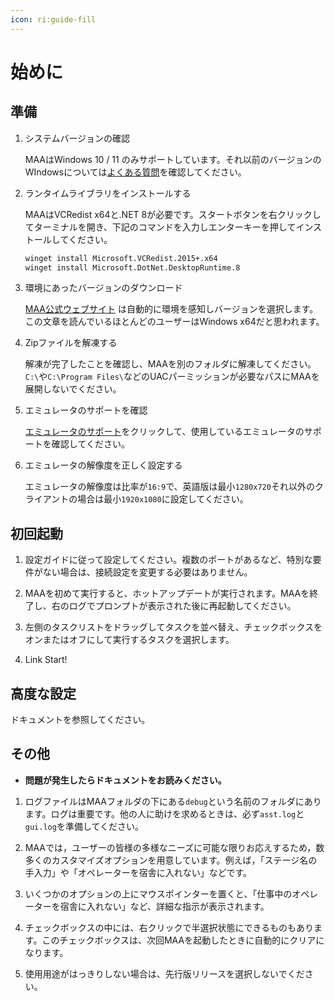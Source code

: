 ```yaml
---
icon: ri:guide-fill
---
```


# 始めに

## 準備

1. システムバージョンの確認

   MAAはWindows 10 / 11 のみサポートしています。それ以前のバージョンのWIndowsについては[よくある質問](./faq.md)を確認してください。
   
3. ランタイムライブラリをインストールする


   MAAはVCRedist x64と.NET 8が必要です。スタートボタンを右クリックしてターミナルを開き、下記のコマンドを入力しエンターキーを押してインストールしてください。

   ```sh
   winget install Microsoft.VCRedist.2015+.x64
   winget install Microsoft.DotNet.DesktopRuntime.8
   ```

5. 環境にあったバージョンのダウンロード

   [MAA公式ウェブサイト](https://maa.plus/) は自動的に環境を感知しバージョンを選択します。この文章を読んでいるほとんどのユーザーはWindows x64だと思われます。

6. Zipファイルを解凍する

   解凍が完了したことを確認し、MAAを別のフォルダに解凍してください。`C:\`や`C:\Program Files\`などのUACパーミッションが必要なパスにMAAを展開しないでください。   

8. エミュレータのサポートを確認

   [エミュレータのサポート](./device)をクリックして、使用しているエミュレータのサポートを確認してください。

9. エミュレータの解像度を正しく設定する

   エミュレータの解像度は比率が`16:9`で、英語版は最小`1280x720`それ以外のクライアントの場合は最小`1920x1080`に設定してください。

## 初回起動

1. 設定ガイドに従って設定してください。複数のポートがあるなど、特別な要件がない場合は、接続設定を変更する必要はありません。

2. MAAを初めて実行すると、ホットアップデートが実行されます。MAAを終了し、右のログでプロンプトが表示された後に再起動してください。

3. 左側のタスクリストをドラッグしてタスクを並べ替え、チェックボックスをオンまたはオフにして実行するタスクを選択します。

4. Link Start!

## 高度な設定

ドキュメントを参照してください。

## その他

- **問題が発生したらドキュメントをお読みください。**

1. ログファイルはMAAフォルダの下にある`debug`という名前のフォルダにあります。ログは重要です。他の人に助けを求めるときは、必ず`asst.log`と`gui.log`を準備してください。

2. MAAでは，ユーザーの皆様の多様なニーズに可能な限りお応えするため，数多くのカスタマイズオプションを用意しています。例えば，「ステージ名の手入力」や「オペレーターを宿舎に入れない」などです。

3. いくつかのオプションの上にマウスポインターを置くと、「仕事中のオペレーターを宿舎に入れない」など、詳細な指示が表示されます。

4. チェックボックスの中には、右クリックで半選択状態にできるものもあります。このチェックボックスは、次回MAAを起動したときに自動的にクリアになります。

5. 使用用途がはっきりしない場合は、先行版リリースを選択しないでください。
